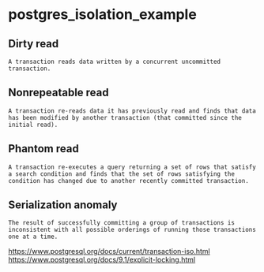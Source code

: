 # postgres_isolation_example

## Dirty read
	A transaction reads data written by a concurrent uncommitted transaction.
## Nonrepeatable read
	A transaction re-reads data it has previously read and finds that data has been modified by another transaction (that committed since the initial read).
## Phantom read
	A transaction re-executes a query returning a set of rows that satisfy a search condition and finds that the set of rows satisfying the condition has changed due to another recently committed transaction.
## Serialization anomaly
	The result of successfully committing a group of transactions is inconsistent with all possible orderings of running those transactions one at a time.

https://www.postgresql.org/docs/current/transaction-iso.html
https://www.postgresql.org/docs/9.1/explicit-locking.html
